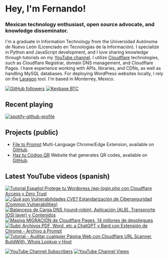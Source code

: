 # Hey, I'm Fernando!

### Mexican technology enthusiast, open source advocate, and knowledge disseminator.
I'm a graduate in Information Technology from the Universidad Autónoma de Nuevo León (Licenciado en Tecnologías de la Información). I specialize in Python and JavaScript development, and I love sharing knowledge through tutorials on my [YouTube channel](https://www.youtube.com/fernandodilland). I utilize [Cloudflare](https://github.com/cloudflare) technologies, such as Cloudflare Registrar, domain DNS management, and Cloudflare Pages. I have experience working with APIs, libraries, and CDNs, as well as handling MySQL databases. For deploying WordPress websites locally, I rely on the [Laragon](https://github.com/leokhoa/laragon) tool. I'm based in Monterrey, Mexico.

[![GitHub followers](https://img.shields.io/github/followers/fernandodilland?label=Follow&style=social)](https://github.com/fernandodilland) [![Keybase BTC](https://img.shields.io/keybase/btc/fernandodilland?label=Bitcoin&style=social)](https://keybase.io/fernandodilland)


## Recent playing
[![spotify-github-profile](https://spotify-github-profile.vercel.app/api/view?uid=hiracutch&cover_image=true&theme=novatorem&show_offline=false&background_color=121212&interchange=false&bar_color_cover=false&bar_color=dfcb36)](https://github.com/kittinan/spotify-github-profile)

## Projects (public)
- [File to Prompt](https://filetoprompt.com/) Multi-Language Chrome/Edge Extension, available on [GitHub](https://github.com/fernandodilland/file-to-prompt).
- [Haz tu Código QR](https://hazqr.com/) Website that generates QR codes, available on [GitHub](https://github.com/fernandodilland/hazqr).

## Latest YouTube videos (spanish)
<!-- BEGIN YOUTUBE-CARDS -->
[![Tutorial Español Protege tu Wordpress /wp-login.php con Cloudflare Access y Zero Trust](https://ytcards.demolab.com/?id=axbf5pyQc6g&title=Tutorial+Espa%C3%B1ol+Protege+tu+Wordpress+%2Fwp-login.php+con+Cloudflare+Access+y+Zero+Trust&lang=en&timestamp=1689609981&background_color=%230d1117&title_color=%23ffffff&stats_color=%23dedede&width=250&border_radius=5 "Tutorial Español Protege tu Wordpress /wp-login.php con Cloudflare Access y Zero Trust")](https://www.youtube.com/watch?v=axbf5pyQc6g)
[![¿Qué son Vulnerabilidades CVE? Estandarización de Ciberseguridad (Common Vulnerabilities)](https://ytcards.demolab.com/?id=yWCBQqMpUt8&title=%C2%BFQu%C3%A9+son+Vulnerabilidades+CVE%3F+Estandarizaci%C3%B3n+de+Ciberseguridad+%28Common+Vulnerabilities%29&lang=en&timestamp=1688162071&background_color=%230d1117&title_color=%23ffffff&stats_color=%23dedede&width=250&border_radius=5 "¿Qué son Vulnerabilidades CVE? Estandarización de Ciberseguridad (Common Vulnerabilities)")](https://www.youtube.com/watch?v=yWCBQqMpUt8)
[![Balanceos de Carga DNS (round-robin), Aplicación (ALB), Transprorte (OSI layer) y Contenidos](https://ytcards.demolab.com/?id=QJwLfXedUQc&title=Balanceos+de+Carga+DNS+%28round-robin%29%2C+Aplicaci%C3%B3n+%28ALB%29%2C+Transprorte+%28OSI+layer%29+y+Contenidos&lang=en&timestamp=1687968489&background_color=%230d1117&title_color=%23ffffff&stats_color=%23dedede&width=250&border_radius=5 "Balanceos de Carga DNS (round-robin), Aplicación (ALB), Transprorte (OSI layer) y Contenidos")](https://www.youtube.com/watch?v=QJwLfXedUQc)
[![Masiva MIGRACIÓN de Cloudflare Pages, 14 millones de despliegues](https://ytcards.demolab.com/?id=1BmbIGlYAOg&title=Masiva+MIGRACI%C3%93N+de+Cloudflare+Pages%2C+14+millones+de+despliegues&lang=en&timestamp=1687786118&background_color=%230d1117&title_color=%23ffffff&stats_color=%23dedede&width=250&border_radius=5 "Masiva MIGRACIÓN de Cloudflare Pages, 14 millones de despliegues")](https://www.youtube.com/watch?v=1BmbIGlYAOg)
[![Subir Archivos PDF, Word, etc a ChatGPT y Bard con Extensión de Chrome - Archivo a Prompt](https://ytcards.demolab.com/?id=JlG1bs1nvGw&title=Subir+Archivos+PDF%2C+Word%2C+etc+a+ChatGPT+y+Bard+con+Extensi%C3%B3n+de+Chrome+-+Archivo+a+Prompt&lang=en&timestamp=1685785548&background_color=%230d1117&title_color=%23ffffff&stats_color=%23dedede&width=250&border_radius=5 "Subir Archivos PDF, Word, etc a ChatGPT y Bard con Extensión de Chrome - Archivo a Prompt")](https://www.youtube.com/watch?v=JlG1bs1nvGw)
[![Tutorial - Auditar cualquier Página Web con Cloudflare URL Scanner, BuildWith, Whois Lookup y Host](https://ytcards.demolab.com/?id=w6_pamHnRFw&title=Tutorial+-+Auditar+cualquier+P%C3%A1gina+Web+con+Cloudflare+URL+Scanner%2C+BuildWith%2C+Whois+Lookup+y+Host&lang=en&timestamp=1683748240&background_color=%230d1117&title_color=%23ffffff&stats_color=%23dedede&width=250&border_radius=5 "Tutorial - Auditar cualquier Página Web con Cloudflare URL Scanner, BuildWith, Whois Lookup y Host")](https://www.youtube.com/watch?v=w6_pamHnRFw)
<!-- END YOUTUBE-CARDS -->
[![YouTube Channel Subscribers](https://img.shields.io/youtube/channel/subscribers/UCvu9lyZixV1Ob06Wvh0dnNw?style=social)](https://www.youtube.com/c/FernandoDilland) [![YouTube Channel Views](https://img.shields.io/youtube/channel/views/UCvu9lyZixV1Ob06Wvh0dnNw?style=social)](https://www.youtube.com/c/FernandoDilland)
